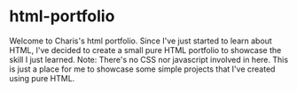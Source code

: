# html-portfolio

Welcome to Charis's html portfolio. Since I've just started to learn about HTML, I've decided to create a small pure HTML portfolio to showcase the skill I just learned.
Note: There's no CSS nor javascript involved in here. This is just a place for me to showcase some simple projects that I've created using pure HTML. 

